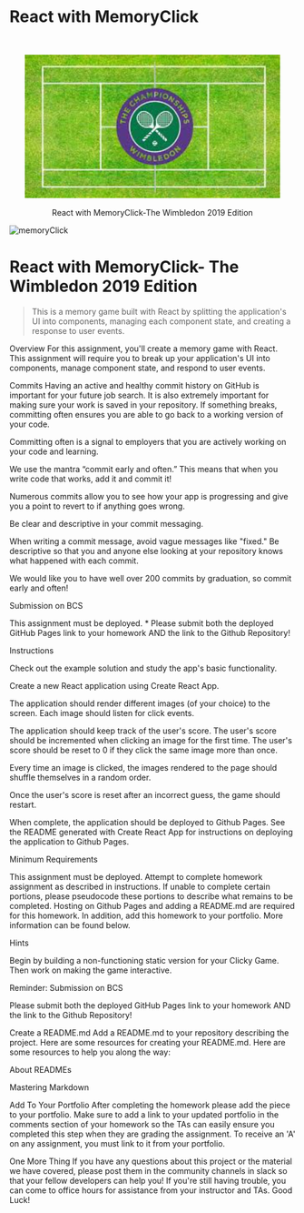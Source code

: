 <h1 text-align="center"> React with MemoryClick </h1> <br>
<p align="center">
  <a href="/">
    <img alt="memoryClick" title="React with MemoryClick" src="src\components\images\court.jpg" width="450">
  </a>
</p>

<p align="center">
React with MemoryClick-The Wimbledon 2019 Edition
</p>



![memoryClick](.src\components\images\court.jpg)
# React with MemoryClick- The Wimbledon 2019 Edition
> This is a memory game built with React by splitting the application's UI into components, managing each component state, and creating a response to user events. 







Overview
For this assignment, you'll create a memory game with React. This assignment will require you to break up your application's UI into components, manage component state, and respond to user events.

Commits
Having an active and healthy commit history on GitHub is important for your future job search. It is also extremely important for making sure your work is saved in your repository. If something breaks, committing often ensures you are able to go back to a working version of your code.


Committing often is a signal to employers that you are actively working on your code and learning.


We use the mantra “commit early and often.”  This means that when you write code that works, add it and commit it!


Numerous commits allow you to see how your app is progressing and give you a point to revert to if anything goes wrong.




Be clear and descriptive in your commit messaging.

When writing a commit message, avoid vague messages like "fixed." Be descriptive so that you and anyone else looking at your repository knows what happened with each commit.



We would like you to have well over 200 commits by graduation, so commit early and often!



Submission on BCS


This assignment must be deployed. * Please submit both the deployed GitHub Pages link to your homework AND the link to the Github Repository!


Instructions


Check out the example solution and study the app's basic functionality.


Create a new React application using Create React App.


The application should render different images (of your choice) to the screen. Each image should listen for click events.


The application should keep track of the user's score. The user's score should be incremented when clicking an image for the first time. The user's score should be reset to 0 if they click the same image more than once.


Every time an image is clicked, the images rendered to the page should shuffle themselves in a random order.


Once the user's score is reset after an incorrect guess, the game should restart.


When complete, the application should be deployed to Github Pages. See the README generated with Create React App for instructions on deploying the application to Github Pages.




Minimum Requirements


This assignment must be deployed. Attempt to complete homework assignment as described in instructions. If unable to complete certain portions, please pseudocode these portions to describe what remains to be completed. Hosting on Github Pages and adding a README.md are required for this homework. In addition, add this homework to your portfolio. More information can be found below.



Hints

Begin by building a non-functioning static version for your Clicky Game. Then work on making the game interactive.


Reminder: Submission on BCS

Please submit both the deployed GitHub Pages link to your homework AND the link to the Github Repository!



Create a README.md
Add a README.md to your repository describing the project. Here are some resources for creating your README.md. Here are some resources to help you along the way:


About READMEs


Mastering Markdown




Add To Your Portfolio
After completing the homework please add the piece to your portfolio. Make sure to add a link to your updated portfolio in the comments section of your homework so the TAs can easily ensure you completed this step when they are grading the assignment. To receive an 'A' on any assignment, you must link to it from your portfolio.


One More Thing
If you have any questions about this project or the material we have covered, please post them in the community channels in slack so that your fellow developers can help you! If you're still having trouble, you can come to office hours for assistance from your instructor and TAs.
Good Luck!
